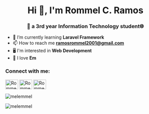 <!--
**melemmel/melemmel** is a ✨ _special_ ✨ repository because its `README.md` (this file) appears on your GitHub profile.

Here are some ideas to get you started:

- 🔭 I’m currently working on ...
- 🌱 I’m currently learning ...
- 👯 I’m looking to collaborate on ...
- 🤔 I’m looking for help with ...
- 💬 Ask me about ...
- 📫 How to reach me: ...
- 😄 Pronouns: ...
- ⚡ Fun fact: ...
-->
<h1 align="center">Hi 👋, I'm Rommel C. Ramos</h1>
<h3 align="center">🔭 a 3rd year Information Technology student🌐</h3>

- 🌱 I’m currently learning **Laravel Framework**
- 📫 How to reach me **ramosrommel2001@gmail.com**
- 🖥️ I'm interested in **Web Development**
- 🥰 I love **Em**

<h3 align="left">Connect with me:</h3>
<p align="left">
<a href="https://www.facebook.com/Melem143" target="blank"><img align="center" src="https://raw.githubusercontent.com/rahuldkjain/github-profile-readme-generator/master/src/images/icons/Social/facebook.svg" alt="Rommel C. Ramos" height="30" width="40" /></a>
<a href="https://www.instagram.com/melramos143/" target="blank"><img align="center" src="https://raw.githubusercontent.com/rahuldkjain/github-profile-readme-generator/master/src/images/icons/Social/instagram.svg" alt="Rommel C. Ramos" height="30" width="40" /></a>
<a href="https://twitter.com/ItsmeMel143" target="blank"><img align="center" src="https://raw.githubusercontent.com/rahuldkjain/github-profile-readme-generator/master/src/images/icons/Social/twitter.svg" alt="Rommel C. Ramos" height="30" width="40" /></a>
</p>

<p><img align="center" src="https://github-readme-stats.vercel.app/api/top-langs?username=hanzilot&show_icons=true&locale=en&layout=compact" alt="melemmel" /></p>

<p><img align="center" src="https://github-readme-streak-stats.herokuapp.com/?user=melemmel&" alt="melemmel" /></p>



